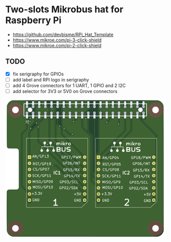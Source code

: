 # Two-slots Mikrobus hat for Raspberry Pi

* https://github.com/devbisme/RPi_Hat_Template
* https://www.mikroe.com/pi-3-click-shield
* https://www.mikroe.com/pi-2-click-shield

## TODO
* [x] fix serigraphy for GPIOs
* [ ] add label and RPI logo in serigraphy
* [ ] add 4 Grove connectors for 1 UART, 1 GPIO and 2 I2C
* [ ] add selector for 3V3 or 5V0 on Grove connectors

![](mikrobus_x2_hat.png)

